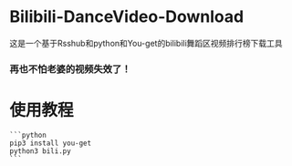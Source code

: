 # Bilibili-DanceVideo-Download
这是一个基于Rsshub和python和You-get的bilibili舞蹈区视频排行榜下载工具
### 再也不怕老婆的视频失效了！

# 使用教程
    ```python
    pip3 install you-get
    python3 bili.py
    ```
